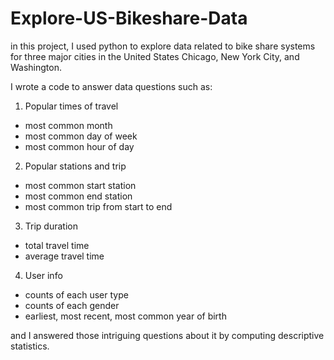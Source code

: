 # Explore-US-Bikeshare-Data
in this project, I used python to explore data related to bike share systems for three major cities in the United States Chicago, New York City, and Washington.<br>

I wrote a code to answer data questions such as:<br>
1) Popular times of travel <br>
- most common month<br>
- most common day of week<br>
- most common hour of day<br>

2) Popular stations and trip<br>
- most common start station<br>
- most common end station<br>
- most common trip from start to end<br>

3) Trip duration<br>
- total travel time<br>
- average travel time<br>

4) User info<br>
- counts of each user type<br>
- counts of each gender<br>
- earliest, most recent, most common year of birth<br>

and I answered those intriguing questions about it by computing descriptive statistics.<br>
